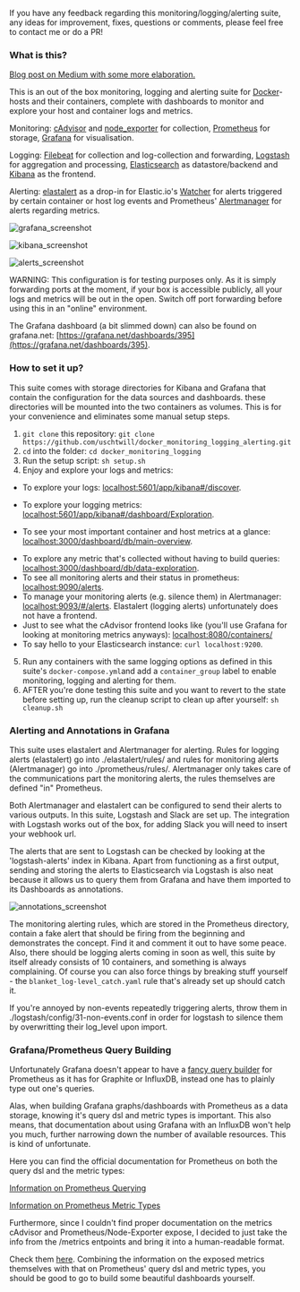 If you have any feedback regarding this monitoring/logging/alerting suite, any ideas for improvement, fixes, questions or comments, please feel free to contact me or do a PR!

### What is this?

[Blog post on Medium with some more elaboration.](https://medium.com/@uschtwill/docker-container-and-host-monitoring-logging-in-a-box-e60c45aebcf8#.fd2wd5bup)

This is an out of the box monitoring, logging and alerting suite for [Docker](https://www.docker.com/)-hosts and their containers, complete with dashboards to monitor and explore your host and container logs and metrics.

Monitoring: [cAdvisor](https://github.com/google/cadvisor) and [node_exporter](https://github.com/prometheus/node_exporter) for collection, [Prometheus](https://prometheus.io/) for storage, [Grafana](http://grafana.org/) for visualisation.

Logging: [Filebeat](https://www.elastic.co/products/beats/filebeat) for collection and log-collection and forwarding, [Logstash](https://www.elastic.co/products/logstash) for aggregation and processing, [Elasticsearch](https://www.elastic.co/products/elasticsearch) as datastore/backend and [Kibana](https://www.elastic.co/products/kibana) as the frontend.

Alerting: [elastalert](https://github.com/Yelp/elastalert) as a drop-in for Elastic.io's [Watcher](https://www.elastic.co/products/watcher) for alerts triggered by certain container or host log events and Prometheus' [Alertmanager](https://github.com/prometheus/alertmanager) for alerts regarding metrics.

![grafana_screenshot](https://github.com/uschtwill/docker_monitoring_logging/blob/master/screenshots/screenshot_grafana.png "Grafana Screenshot")

![kibana_screenshot](https://github.com/uschtwill/docker_monitoring_logging/blob/master/screenshots/screenshot_kibana.png "Kibana Screenshot")

![alerts_screenshot](https://github.com/uschtwill/docker_monitoring_logging/blob/master/screenshots/screenshot_alerts.png "Alerts Screenshot")

WARNING: This configuration is for testing purposes only. As it is simply forwarding ports at the moment, if your box is accessible publicly, all your logs and metrics will be out in the open. Switch off port forwarding before using this in an "online" environment.

The Grafana dashboard (a bit slimmed down) can also be found on grafana.net: [https://grafana.net/dashboards/395](https://grafana.net/dashboards/395).


### How to set it up?

This suite comes with storage directories for Kibana and Grafana that contain the configuration for the data sources and dashboards. these directories will be mounted into the two containers as volumes. This is for your convenience and eliminates some manual setup steps.

1. `git clone` this repository: `git clone https://github.com/uschtwill/docker_monitoring_logging_alerting.git`
2. `cd` into the folder: `cd docker_monitoring_logging`
3. Run the setup script: `sh setup.sh`
4. Enjoy and explore your logs and metrics:
  * To explore your logs: <a href="http://localhost:5601/app/kibana#/discover" target="_blank">localhost:5601/app/kibana#/discover</a>.
  - To explore your logging metrics: <a href="http://localhost:5601/app/kibana#/dashboard/Exploration" target="_blank">localhost:5601/app/kibana#/dashboard/Exploration</a>.
  + To see your most important container and host metrics at a glance: <a href="http://localhost:3000/dashboard/db/main-overview" target="_blank">localhost:3000/dashboard/db/main-overview</a>.
  * To explore any metric that's collected without having to build queries: <a href="http://localhost:3000/dashboard/db/data-exploration" target="_blank">localhost:3000/dashboard/db/data-exploration</a>.
  * To see all monitoring alerts and their status in prometheus: <a href="http://localhost:9090/alerts" target="_blank">localhost:9090/alerts</a>.
  * To manage your monitoring alerts (e.g. silence them) in Alertmanager: <a href="http://localhost:9093/#/alerts" target="_blank">localhost:9093/#/alerts</a>. Elastalert (logging alerts) unfortunately does not have a frontend.
  * Just to see what the cAdvisor frontend  looks like (you'll use Grafana for looking at monitoring metrics anyways): <a href="http://localhost:8080/containers/" target="_blank">localhost:8080/containers/</a>
  * To say hello to your Elasticsearch instance: `curl localhost:9200`.
5. Run any containers with the same logging options as defined in this suite's `docker-compose.yml`and add a `container_group` label to enable monitoring, logging and alerting for them.
6. AFTER you're done testing this suite and you want to revert to the state before setting up, run the cleanup script to clean up after yourself: `sh cleanup.sh`


### Alerting and Annotations in Grafana

This suite uses elastalert and Alertmanager for alerting. Rules for logging alerts (elastalert) go into ./elastalert/rules/ and rules for monitoring alerts (Alertmanager) go into ./prometheus/rules/. Alertmanager only takes care of the communications part the monitoring alerts, the rules themselves are defined "in" Prometheus.

Both Alertmanager and elastalert can be configured to send their alerts to various outputs. In this suite, Logstash and Slack are set up. The integration with Logstash works out of the box, for adding Slack you will need to insert your webhook url.

The alerts that are sent to Logstash can be checked by looking at the 'logstash-alerts' index in Kibana. Apart from functioning as a first output, sending and storing the alerts to Elasticsearch via Logstash is also neat because it allows us to query them from Grafana and have them imported to its Dashboards as annotations.

![annotations_screenshot](https://github.com/uschtwill/docker_monitoring_logging/blob/master/screenshots/screenshot_annotations.png "Annotations Screenshot")

The monitoring alerting rules, which are stored in the Prometheus directory, contain a fake alert that should be firing from the beginning and demonstrates the concept. Find it and comment it out to have some peace. Also, there should be logging alerts coming in soon as well, this suite by itself already consists of 10 containers, and something is always complaining. Of course you can also force things by breaking stuff yourself - the `blanket_log-level_catch.yaml` rule that's already set up should catch it.

If you're annoyed by non-events repeatedly triggering alerts, throw them in ./logstash/config/31-non-events.conf in order for logstash to silence them by overwritting their log_level upon import.


### Grafana/Prometheus Query Building

Unfortunately Grafana doesn't appear to have a [fancy query builder](https://youtu.be/sKNZMtoSHN4?t=2m14s) for Prometheus as it has for Graphite or InfluxDB, instead one has to plainly type out one's queries.

Alas, when building Grafana graphs/dashboards with Prometheus as a data storage, knowing it's query dsl and metric types is important. This also means, that documentation about using Grafana with an InfluxDB won't help you much, further narrowing down the number of available resources. This is kind of unfortunate.

Here you can find the official documentation for Prometheus on both the query dsl and the metric types:


[Information on Prometheus Querying](https://prometheus.io/docs/querying/basics/)

[Information on Prometheus Metric Types](https://prometheus.io/docs/concepts/metric_types/)

Furthermore, since I couldn't find proper documentation on the metrics cAdvisor and Prometheus/Node-Exporter expose, I decided to just take the info from the /metrics entpoints and bring it into a human-readable format.

Check them [here](https://github.com/uschtwill/docker_monitoring_logging/tree/master/metrics-explained-for-grafana-query-building). Combining the information on the exposed metrics themselves with that on Prometheus' query dsl and metric types, you should be good to go to build some beautiful dashboards yourself.
